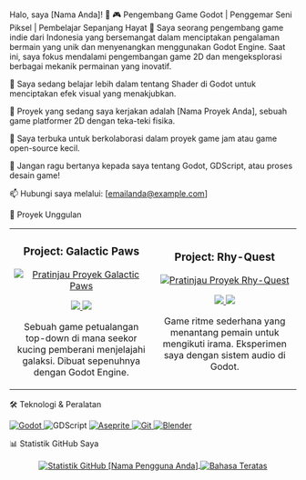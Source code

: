 Halo, saya [Nama Anda]! 👋
🎮 Pengembang Game Godot | Penggemar Seni Piksel | Pembelajar Sepanjang Hayat 🚀
Saya seorang pengembang game indie dari Indonesia yang bersemangat dalam menciptakan pengalaman bermain yang unik dan menyenangkan menggunakan Godot Engine. Saat ini, saya fokus mendalami pengembangan game 2D dan mengeksplorasi berbagai mekanik permainan yang inovatif.

🌱 Saya sedang belajar lebih dalam tentang Shader di Godot untuk menciptakan efek visual yang menakjubkan.

🔭 Proyek yang sedang saya kerjakan adalah [Nama Proyek Anda], sebuah game platformer 2D dengan teka-teki fisika.

🤝 Saya terbuka untuk berkolaborasi dalam proyek game jam atau game open-source kecil.

💬 Jangan ragu bertanya kepada saya tentang Godot, GDScript, atau proses desain game!

📫 Hubungi saya melalui: [emailanda@example.com]

📌 Proyek Unggulan
<table>
<tr>
<td width="50%">
<h3 align="center">Project: Galactic Paws</h3>
<div align="center">
<a href="[LINK_KE_REPO_ANDA]" target="_blank">
<img src="https://www.google.com/search?q=https://placehold.co/400x250/1D2B53/FFFFFF%3Ftext%3DGalactic%2BPaws%2BGIF" alt="Pratinjau Proyek Galactic Paws"/>
</a>
<p>
<a href="[LINK_KE_REPO_ANDA]" target="_blank">
<img src="https://www.google.com/search?q=https://img.shields.io/badge/GitHub-Repo-blue%3Fstyle%3Dfor-the-badge%26logo%3Dgithub">
</a>
<a href="[LINK_KE_ITCH.IO_ANDA]" target="_blank">
<img src="https://www.google.com/search?q=https://img.shields.io/badge/Itch.io-Play-red%3Fstyle%3Dfor-the-badge%26logo%3Ditch.io">
</a>
</p>
<p>Sebuah game petualangan top-down di mana seekor kucing pemberani menjelajahi galaksi. Dibuat sepenuhnya dengan Godot Engine.</p>
</div>
</td>
<td width="50%">
<h3 align="center">Project: Rhy-Quest</h3>
<div align="center">
<a href="[LINK_KE_REPO_ANDA]" target="_blank">
<img src="https://www.google.com/search?q=https://placehold.co/400x250/7E2553/FFFFFF%3Ftext%3DRhy-Quest%2BGIF" alt="Pratinjau Proyek Rhy-Quest"/>
</a>
<p>
<a href="[LINK_KE_REPO_ANDA]" target="_blank">
<img src="https://www.google.com/search?q=https://img.shields.io/badge/GitHub-Repo-blue%3Fstyle%3Dfor-the-badge%26logo%3Dgithub">
</a>
<a href="[LINK_KE_ITCH.IO_ANDA]" target="_blank">
<img src="https://www.google.com/search?q=https://img.shields.io/badge/Itch.io-Play-red%3Fstyle%3Dfor-the-badge%26logo%3Ditch.io">
</a>
</p>
<p>Game ritme sederhana yang menantang pemain untuk mengikuti irama. Eksperimen saya dengan sistem audio di Godot.</p>
</div>
</td>
</tr>
</table>

🛠️ Teknologi & Peralatan
<p align="left">
<a href="https://godotengine.org/" target="_blank" rel="noreferrer">
<img src="https://www.google.com/search?q=https://img.shields.io/badge/Godot_Engine-478CBF%3Fstyle%3Dfor-the-badge%26logo%3Dgodot-engine%26logoColor%3Dwhite" alt="Godot"/>
</a>
<img src="https://img.shields.io/badge/GDScript-478CBF?style=for-the-badge&logo=godot-engine&logoColor=white" alt="GDScript"/>
<a href="https://www.aseprite.org/" target="_blank" rel="noreferrer">
<img src="https://www.google.com/search?q=https://img.shields.io/badge/Aseprite-7D7D7D%3Fstyle%3Dfor-the-badge%26logo%3Daseprite%26logoColor%3Dwhite" alt="Aseprite"/>
</a>
<a href="https://git-scm.com/" target="_blank" rel="noreferrer">
<img src="https://www.google.com/search?q=https://img.shields.io/badge/GIT-E84D31%3Fstyle%3Dfor-the-badge%26logo%3Dgit%26logoColor%3Dwhite" alt="Git"/>
</a>
<a href="https://www.blender.org/" target="_blank" rel="noreferrer">
<img src="https://www.google.com/search?q=https://img.shields.io/badge/Blender-E87D0D%3Fstyle%3Dfor-the-badge%26logo%3Dblender%26logoColor%3Dwhite" alt="Blender"/>
</a>
</p>

📊 Statistik GitHub Saya
<p align="center">
<a href="https://github.com/anuraghazra/github-readme-stats">
<img align="center" src="https://github-readme-stats.vercel.app/api?username=[NAMA_PENGGUNA_ANDA]&show_icons=true&locale=id&theme=dracula&count_private=true" alt="Statistik GitHub [Nama Pengguna Anda]" />
</a>
<a href="https://github.com/anuraghazra/github-readme-stats">
<img align="center" src="https://www.google.com/search?q=https://github-readme-stats.vercel.app/api/top-langs/%3Fusername%3D[NAMA_PENGGUNA_ANDA]&layout=compact&locale=id&theme=dracula" alt="Bahasa Teratas" />
</a>
</p>